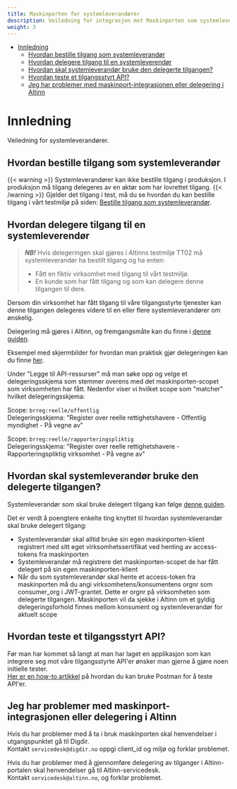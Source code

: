 ```yaml
---
title: Maskinporten for systemleverandører
description: Veiledning for integrasjon mot Maskinporten som systemleverandør
weight: 3
---
```


<!-- TOC -->
* [Innledning](#innledning)
  * [Hvordan bestille tilgang som systemleverandør](#hvordan-bestille-tilgang-som-systemleverandør)
  * [Hvordan delegere tilgang til en systemleverendør](#hvordan-delegere-tilgang-til-en-systemleverendør)
  * [Hvordan skal systemleverandør bruke den delegerte tilgangen?](#hvordan-skal-systemleverandør-bruke-den-delegerte-tilgangen)
  * [Hvordan teste et tilgangsstyrt API?](#hvordan-teste-et-tilgangsstyrt-api)
  * [Jeg har problemer med maskinport-integrasjonen eller delegering i Altinn](#jeg-har-problemer-med-maskinport-integrasjonen-eller-delegering-i-altinn)
<!-- TOC -->

# Innledning
Veiledning for systemleverandører.

## Hvordan bestille tilgang som systemleverandør
{{< warning >}}
Systemleverandører kan ikke bestille tilgang i produksjon. I produksjon må tilgang delegeres av en aktør som har lovrettet tilgang.
{{< /warning >}}
Gjelder det tilgang i test, må du se hvordan du kan bestille tilgang i vårt testmiljø på siden: [Bestille tilgang som systemleverandør](../tilgang-til-apier/tilgang-for-systemleverandoerer-i-test).

## Hvordan delegere tilgang til en systemleverendør
> **_NB!_** Hvis delegeringen skal gjøres i Altinns testmiljø TT02 må systemleverandør ha bestilt tilgang og ha enten:
> * Fått en fiktiv virksomhet med tilgang til vårt testmiljø.
> * En kunde som har fått tilgang og som kan delegere denne tilgangen til dere.

Dersom din virksomhet har fått tilgang til våre tilgangsstyrte tjenester kan denne tilgangen delegeres videre til en
eller flere systemleverandører om ønskelig.  

Delegering må gjøres i Altinn, og fremgangsmåte kan du finne
i [denne guiden](https://docs.digdir.no/docs/Maskinporten/maskinporten_guide_apikonsument.html#bruke-delegering-via-altinn-autorisasjon).

Eksempel med skjermbilder for hvordan man praktisk gjør delegeringen kan du
finne [her](https://altinn.github.io/docs/utviklingsguider/api-delegering/tilgangsstyrer/).

Under "Legge til API-ressurser" må man søke opp og velge et delegeringsskjema som stemmer overens med det
maskinporten-scopet som virksomheten har fått.
Nedenfor viser vi hvilket scope som "matcher" hvilket delegeringsskjema:

Scope: `brreg:reelle/offentlig`  
Delegeringsskjema: "Register over reelle rettighetshavere - Offentlig myndighet - På vegne av"

Scope: `brreg:reelle/rapporteringspliktig`  
Delegeringsskjema: "Register over reelle rettighetshavere - Rapporteringspliktig virksomhet - På vegne av"

## Hvordan skal systemleverandør bruke den delegerte tilgangen?

Systemleverandør som skal bruke delegert tilgang kan
følge [denne guiden](https://docs.digdir.no/docs/Maskinporten/maskinporten_guide_apikonsument.html#bruke-delegering-som-leverand%C3%B8r).

Det er verdt å poengtere enkelte ting knyttet til hvordan systemleverandør skal bruke delegert tilgang:

* Systemleverandør skal alltid bruke sin egen maskinporten-klient registrert med sitt eget virksomhetssertifikat ved
  henting av access-tokens fra maskinporten
* Systemleverandør må registrere det maskinporten-scopet de har fått delegert på sin egen maskinporten-klient
* Når du som systemleverandør skal hente et access-token fra maskinporten må du angi virksomhetens/konsumentens orgnr
  som consumer_org i JWT-grantet. Dette er orgnr på virksomheten som delegerte tilgangen. Maskinporten vil da sjekke i
  Altinn om et gyldig delegeringsforhold finnes mellom konsument og systemleverandør for aktuelt scope

## Hvordan teste et tilgangsstyrt API?

Før man har kommet så langt at man har laget en applikasjon som kan integrere seg mot våre tilgangsstyrte API'er ønsker
man gjerne å gjøre noen initielle tester.  
[Her er en how-to artikkel](https://docs.digdir.no/docs/idporten/oidc/oidc_sample_jwtgrant_postman) på hvordan du kan
bruke Postman for å teste API'er.

## Jeg har problemer med maskinport-integrasjonen eller delegering i Altinn

Hvis du har problemer med å ta i bruk maskinporten skal henvendelser i utgangspunktet gå til Digdir.  
Kontakt `servicedesk@digdir.no` oppgi client_id og miljø og forklar problemet.

Hvis du har problemer med å gjennomføre delegering av tilganger i Altinn-portalen skal henvendelser gå til
Altinn-servicedesk.  
Kontakt `servicedesk@altinn.no`, og forklar problemet.